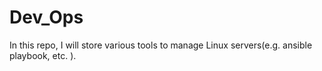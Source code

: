 # Dev_Ops

In this repo, I will store various tools to manage Linux servers(e.g. ansible playbook, etc. ).


